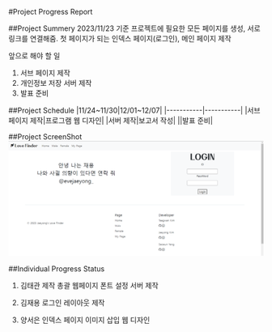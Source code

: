 #Project Progress Report

##Project Summery
2023/11/23 기준 프로젝트에 필요한 모든 페이지를 생성, 서로 링크를 연결해줌.
첫 페이지가 되는 인덱스 페이지(로그인), 메인 페이지 제작

앞으로 해야 할 일
1. 서브 페이지 제작
2. 개인정보 저장 서버 제작
3. 발표 준비

##Project Schedule
|11/24~11/30|12/01~12/07|
|-----------|-----------|
|서브 페이지 제작|프로그램 웹 디자인|
|서버 제작|보고서 작성|
||발표 준비|

##Project ScreenShot
![Image](/images/KakaoTalk_20231122_014547925.png)

##Individual Progress Status
1. 김태관
제작 총괄
웹페이지 폰트 설정
서버 제작
  
3. 김재용
로그인 레이아웃 제작

5. 양서은
인덱스 페이지 이미지 삽입
웹 디자인
